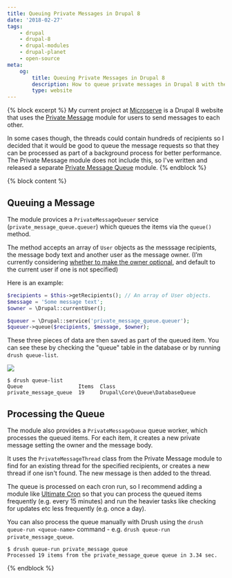 ```yaml
---
title: Queuing Private Messages in Drupal 8
date: '2018-02-27'
tags:
    - drupal
    - drupal-8
    - drupal-modules
    - drupal-planet
    - open-source
meta:
    og:
        title: Queuing Private Messages in Drupal 8
        description: How to queue private messages in Drupal 8 with the Private Message Queue module.
        type: website
---
```

{% block excerpt %}
My current project at [Microserve][0] is a Drupal 8 website that uses the [Private Message][1] module for users to send messages to each other.

In some cases though, the threads could contain hundreds of recipients so I decided that it would be good to queue the message requests so that they can be processed as part of a background process for better performance. The Private Message module does not include this, so I've written and released a separate [Private Message Queue][2] module.
{% endblock %}

{% block content %}
## Queuing a Message

The module provices a `PrivateMessageQueuer` service (`private_message_queue.queuer`) which queues the items via the `queue()` method.

The method accepts an array of `User` objects as the messsage recipients, the message body text and another user as the message owner. (I’m currently considering [whether to make the owner optional][4], and default to the current user if one is not specified)

Here is an example:

```php
$recipients = $this->getRecipients(); // An array of User objects.
$message = 'Some message text';
$owner = \Drupal::currentUser();

$queuer = \Drupal::service('private_message_queue.queuer');
$queuer->queue($recipients, $message, $owner);
```

These three pieces of data are then saved as part of the queued item. You can see these by checking the "queue" table in the database or by running `drush queue-list`.

![](/build/images/blog/private-message-queue.png)

```
$ drush queue-list
Queue                  Items  Class
private_message_queue  19     Drupal\Core\Queue\DatabaseQueue
```

## Processing the Queue

The module also provides a `PrivateMessageQueue` queue worker, which processes the queued items. For each item, it creates a new private message setting the owner and the message body.

It uses the `PrivateMessageThread` class from the Private Message module to find for an existing thread for the specified recipients, or creates a new thread if one isn't found. The new message is then added to the thread.

The queue is processed on each cron run, so I recommend adding a module like [Ultimate Cron][3] so that you can process the queued items frequently (e.g. every 15 minutes) and run the heavier tasks like checking for updates etc less frequently (e.g. once a day).

You can also process the queue manually with Drush using the `drush queue-run <queue-name>` command - e.g. `drush queue-run private_message_queue`.

```
$ drush queue-run private_message_queue
Processed 19 items from the private_message_queue queue in 3.34 sec.
```
{% endblock %}

[0]: {{site.companies.microserve.url}}
[1]: https://www.drupal.org/project/private_message
[2]: https://www.drupal.org/project/private_message_queue
[3]: https://www.drupal.org/project/ultimate_cron
[4]: https://www.drupal.org/project/private_message_queue/issues/2948233
